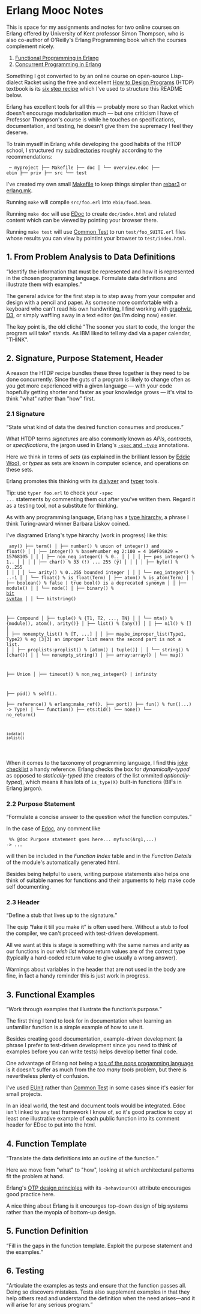 <h1>Erlang Mooc Notes</h1>

This is space for my assignments and notes for two online courses on Erlang offered by University of Kent professor Simon Thompson,
who is also co-author of O'Reilly's Erlang Programming book which the courses complement nicely.

<ol>
  <li><a href="https://www.futurelearn.com/courses/functional-programming-erlang">Functional Programming in Erlang</a></li>
  <li><a href="https://www.futurelearn.com/courses/concurrent-programming-erlang">Concurrent Programming in Erlang</a></li>
</ol>

Something I got converted to by an online course on open-source Lisp-dialect Racket using the free and excellent
<a href="https://htdp.org">How to Design Programs</a> (HTDP) textbook is its <a href="https://htdp.org/2020-5-6/Book/part_preface.html#%28part._sec~3asystematic-design%29">six step recipe</a> which I've used to structure this README below.

Erlang has excellent tools for all this &mdash; probably more so than Racket which doesn't encourage modularisation much &mdash;
but one criticism I have of Professor Thompson's course is while he touches on specifications, documentation, and testing, he
doesn't give them the supremacy I feel they deserve.

To train myself in Erlang while developing the good habits of the HTDP school,
I structured my <a href="https://erlang.org/doc/design_principles/applications.html#directory-structure">subdirectories</a>
roughly according to the recommendations:

<code><pre>
─ myproject
  ├── Makefile
  ├── doc
  │   └── overview.edoc
  ├── ebin
  ├── priv
  ├── src
  └── test
</pre></code> 

I've created my own small <a href="https://www.gnu.org/software/make/manual/make.html">Makefile</a> to keep things simpler than
<a href="https://www.rebar3.org/">rebar3</a> or <a href="https://erlang.mk/">erlang.mk</a>.

Running <code>make</code> will compile <code>src/foo.erl</code> into <code>ebin/food.beam</code>.

Running <code>make doc</code> will use <a href="http://erlang.org/doc/apps/edoc/chapter.html">EDoc</a> to create
<code>doc/index.html</code> and related content which can be viewed by pointing your browser there.

Running <code>make test</code> will use <a href="https://erlang.org/doc/apps/common_test/introduction.html">Common Test</a>
to run <code>test/foo_SUITE.erl</code> files whose results you can view by pointint your browser to <code>test/index.html</code>. 

<h2>1. From Problem Analysis to Data Definitions</h2>

<q>Identify the information that must be represented and how it is represented in the chosen programming language. 
Formulate data definitions and illustrate them with examples.</q>

The general advice for the first step is to step away from your computer and design with a pencil and paper. As someone more
comfortable with a keyboard who can't read his own handwriting, I find working with
<a href="https://graphviz.org/">graphviz</a>, <a href="https://d3js.org/">D3</a>, or simply waffling away in a text editor
(as I'm doing now) easier.

The key point is, the old cliché "The sooner you start to code, the longer the program will take" stands. As IBM liked to tell
my dad via a paper calendar, "THINK".

<h2>2. Signature, Purpose Statement, Header</h2>

A reason the HTDP recipe bundles these three together is they need to be done concurrently. Since the guts of a program
is likely to change often as you get more experienced with a given language &mdash; with your code hopefully getting
shorter and faster as your knowledge grows &mdash; it's vital to think "what" rather than "how" first. 

<h3>2.1 Signature</h3>

<q>State what kind of data the desired function consumes and produces.</q>

What HTDP terms <em>signatures</em> are also commonly known as <em>APIs</em>, <em>contracts</em>, 
or <em>specifications</em>, the jargon
used in Erlang's <a href="https://erlang.org/doc/reference_manual/typespec.html">
<code>-spec</code> and <code>-type</code></a> annotations.

Here we think in terms of <em>sets</em> (as explained in the brilliant lesson by 
<a href="https://www.youtube.com/watch?v=JsduHKckB04">Eddie Woo</a>), or <em>types</em> as sets are known in computer science,
and operations on these sets.

Erlang promotes this thinking with its <a href="http://erlang.org/doc/apps/dialyzer/dialyzer_chapter.html">dialyzer</a> and
<a href="http://erlang.org/doc/man/typer.html">typer</a> tools.

<eme>Tip: use <code>typer foo.erl</code> to check your <code>-spec ...</code> statements by commenting them out after you've written them. Regard it as a testing tool, not a substitute for thinking.</em>

As with any programming language, Erlang has a 
<a href="https://www.cs.tufts.edu/~nr/cs257/archive/barbara-liskov/data-abstraction-and-hierarchy.pdf">type hirarchy</a>, 
a phrase I think Turing-award winner Barbara Liskov coined.

I've diagramed Erlang's type hirarchy (work in progress) like this:

<code><pre>
any()
├── term()
│   ├── number()                   % union of integer() and float()
│   │   ├── integer()              % base#number eg 2:100 = 4   16#F09A29 = 15768105
│   │   │   ├── non_neg_integer()  % 0..
│   │   │   │   ├── pos_integer()  % 1..
│   │   │   │   ├── char()         % 33 (!) ... 255 (ÿ)
│   │   │   │   ├── byte()         % 0..255
│   │   │   │   └── arity()        % 0..255   bounded integer
│   │   │   └── neg_integer()      % ..-1
│   │   └── float()                % is_float(Term)
│   ├── atom()                     % is_atom(Term)
│   │   ├── boolean()              % false | true   bool() is a deprecated synonym
│   │   ├── module()
│   │   └── node()
│   ├── binary()                   % <a href="https://learnyousomeerlang.com/starting-out-for-real#bit-syntax">bit syntax</a>
│   │   └── bitstring()

├── Compound
│   ├── tuple()                    % {T1, T2, ..., TN}
│   │   └── mta()                  % {module(), atom(), arity()}
│   ├── list()                     % [any()]
│   │   ├── nil()                  % []
│   │   ├── nonempty_list()        % [T, ...]
│   │   ├── maybe_improper_list(Type1, Type2) % eg [3|3] an improper list means the second part is not a list.
│   │   ├── proplists:proplist()   % [atom() | tuple()]
│   │   └── string()               % [char()]
│   │       └── nonempty_string()
│   ├── array:array()
│   └── map()

├── Union
│   ├── timeout()                  % non_neg_integer() | infinity

├── pid()            % self().            
├── reference()      % erlang:make_ref().
├── port()
├── fun()            % fun((...) -> Type)
│   └── function()
├── ets:tid()
└── none()
    └── no_return()

    iodata()
    iolist()
</pre></code>

When it comes to the taxonomy of programming language, I find this <a href="https://www.famicol.in/language_checklist.html">
joke checklist</a> a handy reference. Erlang checks the box for <em>dynamically-typed</em> as opposed to <em>statically-typed</em>
(the creators of the list ommited <em>optionally-typed</em>), which means it has lots of <code>is_type(X)</code> built-in functions
(BIFs in Erlang jargon).

<h3>2.2 Purpose Statement</h3>

<q>Formulate a concise answer to the question <em>what</em> the function computes.</q>

In the case of <a href="http://erlang.org/doc/apps/edoc/chapter.html">Edoc</a>, any comment like

<code><pre>
%% @doc Purpose statement goes here...
myfunc(Arg1,...) ->
  ...
</pre></code>

will then be included in the <em>Function Index</em> table and in the <em>Function Details</em> of the 
module's automatically generated html.

Besides being helpful to users, writing purpose statements also helps one think of 
suitable names for functions and their arguments to help make code self documenting.

<h3>2.3 Header</h3>

<q>Define a stub that lives up to the signature.</q>

The quip <q>fake it till you make it</q> is often used here. 
Without a stub to fool the compiler, we can't proceed with test-driven development.

All we want at this is stage is something with the same names and arity as our functions in our <em>wish list</em> whose
return values are of the correct type (typically a hard-coded return value to give usually a wrong answer).

Warnings about variables in the header that are not used in the body are fine, in fact a handy reminder this is just work
in progress. 

<h2>3. Functional Examples</h2>

<q>Work through examples that illustrate the function’s purpose.</q>

The first thing I tend to look for in documentation when learning an unfamiliar function is a simple example of how to use it.

Besides creating good documentation, example-driven development (a phrase I prefer to test-driven development since you need
to think of examples before you can write tests) helps develop better final code.

One advantage of Erlang not being a <a href="https://www.tiobe.com/tiobe-index/">top of the pops progamming language</a>
is it doesn't suffer as much from the <em>too many tools</em> problem, but there is nevertheless plenty of confusion. 

I've used <a href="http://erlang.org/doc/apps/eunit/chapter.html">EUnit</a> rather than 
<a href="https://erlang.org/doc/apps/common_test/introduction.html">Common Test</a> in some cases since it's easier for
small projects.

In an ideal world, the test and document tools would be integrated. Edoc isn't linked to any test framework I know of, so it's good
practice to copy at least one illustrative example of each public function into its comment header for EDoc to put into the html.

<h2>4. Function Template</h2>

<q>Translate the data definitions into an outline of the function.</q>

Here we move from "what" to "how", looking at which architectural patterns fit the problem at hand.

Erlang's <a href="https://erlang.org/doc/design_principles/des_princ.html">OTP design principles</a> with its
<code>-behaviour(X)</code> attribute encourages good practice here.

A nice thing about Erlang is it encourges top-down design of big systems rather than the myopia of bottom-up design.

<h2>5. Function Definition</h2>

<q>Fill in the gaps in the function template. Exploit the purpose statement and the examples.</q>

<h2>6. Testing</h2>

<q>Articulate the examples as tests and ensure that the function passes all. Doing so discovers mistakes. 
Tests also supplement examples in that they help others read and understand the definition when the need 
arises—and it will arise for any serious program.</q>


